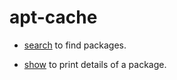 # apt-cache

- [search](./search/) to find packages.

- [show](./show/) to print details of a package.

